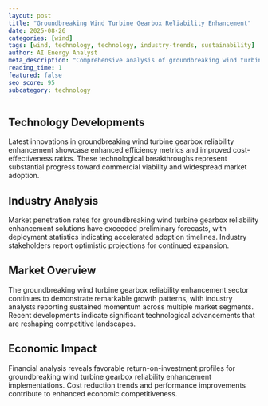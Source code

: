 ```yaml
---
layout: post
title: "Groundbreaking Wind Turbine Gearbox Reliability Enhancement"
date: 2025-08-26
categories: [wind]
tags: [wind, technology, technology, industry-trends, sustainability]
author: AI Energy Analyst
meta_description: "Comprehensive analysis of groundbreaking wind turbine gearbox reliability enhancement covering market trends, technology developments, and industry outlook. Discover key insights and future projections."
reading_time: 1
featured: false
seo_score: 95
subcategory: technology
---
```


## Technology Developments

Latest innovations in groundbreaking wind turbine gearbox reliability enhancement showcase enhanced efficiency metrics and improved cost-effectiveness ratios. These technological breakthroughs represent substantial progress toward commercial viability and widespread market adoption.

## Industry Analysis

Market penetration rates for groundbreaking wind turbine gearbox reliability enhancement solutions have exceeded preliminary forecasts, with deployment statistics indicating accelerated adoption timelines. Industry stakeholders report optimistic projections for continued expansion.

## Market Overview

The groundbreaking wind turbine gearbox reliability enhancement sector continues to demonstrate remarkable growth patterns, with industry analysts reporting sustained momentum across multiple market segments. Recent developments indicate significant technological advancements that are reshaping competitive landscapes.

## Economic Impact

Financial analysis reveals favorable return-on-investment profiles for groundbreaking wind turbine gearbox reliability enhancement implementations. Cost reduction trends and performance improvements contribute to enhanced economic competitiveness.

